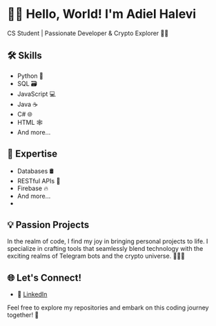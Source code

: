 # 👨‍💻 Hello, World! I'm Adiel Halevi

CS Student | Passionate Developer & Crypto Explorer 🚀🔗

## 🛠️ Skills 
- Python 🐍
- SQL 🗃️
- JavaScript 💻
- Java ☕
- C# 🌐
- HTML 🕸️
- And more...

## 🚀 Expertise
- Databases 🛢️
- RESTful APIs 🔄
- Firebase 🔥
- And more...
- 
## 💡 Passion Projects
In the realm of code, I find my joy in bringing personal projects to life. 
I specialize in crafting tools that seamlessly blend technology 
with the exciting realms of Telegram bots and the crypto universe. 🚀💬🔗

## 🌐 Let's Connect!
- 💼 [LinkedIn]((https://www.linkedin.com/in/adiel-halevi/))


Feel free to explore my repositories and embark on this coding journey together! 🌟
